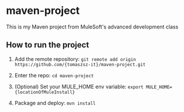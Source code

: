 # maven-project

This is my Maven project from MuleSoft's advanced development class

## How to run the project

1. Add the remote repository: `git remote add origin https://github.com/{tomaszsz-it}/maven-project.git`

2. Enter the repo: `cd maven-project`

3. (Optional) Set your MULE_HOME env variable: `export MULE_HOME={locationOfMuleInstall}`

4. Package and deploy: `mvn install`
